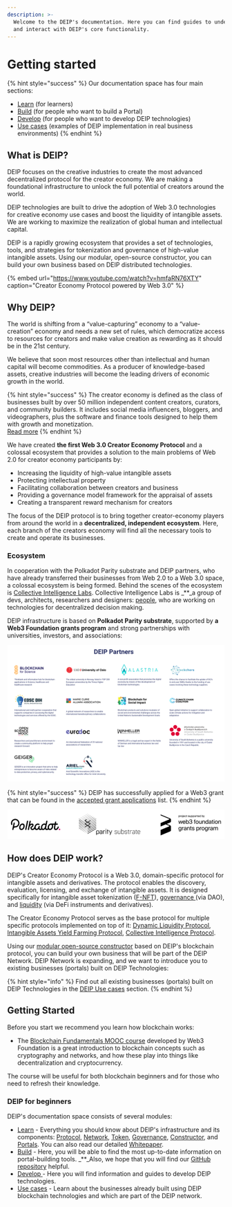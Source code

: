 ```yaml
---
description: >-
  Welcome to the DEIP's documentation. Here you can find guides to understand
  and interact with DEIP's core functionality.
---
```


# Getting started

{% hint style="success" %}
Our documentation space has four main sections:

* [Learn](https://docs.deip.world/learn) \(for learners\)  
* [Build](https://docs.deip.world/build) \(for people who want to build a Portal\)  
* [Develop](develop/development-introduction.md) \(for people who want to develop DEIP technologies\)  
* [Use cases](https://docs.deip.world/deip-network) \(examples of DEIP implementation in real business environments\)
{% endhint %}

## What is DEIP?

DEIP focuses on the creative industries to create the most advanced decentralized protocol for the creator economy. We are making a foundational infrastructure to unlock the full potential of creators around the world.

DEIP technologies are built to drive the adoption of Web 3.0 technologies for creative economy use cases and boost the liquidity of intangible assets. We are working to maximize the realization of global human and intellectual capital.

DEIP is a rapidly growing ecosystem that provides a set of technologies, tools, and strategies for tokenization and governance of high-value intangible assets. Using our modular, open-source constructor, you can build your own business based on DEIP distributed technologies.

{% embed url="https://www.youtube.com/watch?v=hmfaRN76XTY" caption="Creator Economy Protocol powered by Web 3.0" %}

## Why DEIP?

The world is shifting from a “value-capturing” economy to a “value-creation” economy and needs a new set of rules, which democratize access to resources for creators and make value creation as rewarding as it should be in the 21st century.

We believe that soon most resources other than intellectual and human capital will become commodities. As a producer of knowledge-based assets, creative industries will become the leading drivers of economic growth in the world.

{% hint style="success" %}
The creator economy is defined as the class of businesses built by over 50 million independent content creators, curators, and community builders. It includes social media influencers, bloggers, and videographers, plus the software and finance tools designed to help them with growth and monetization.  
[Read more](https://signalfire.com/blog/creator-economy/)
{% endhint %}

We have created **the first Web 3.0 Creator Economy Protocol** and a colossal ecosystem that provides a solution to the main problems of Web 2.0 for creator economy participants by:

* Increasing the liquidity of high-value intangible assets
* Protecting intellectual property
* Facilitating collaboration between creators and business
* Providing a governance model framework for the appraisal of assets
* Creating a transparent reward mechanism for creators

The focus of the DEIP protocol is to bring together creator-economy players from around the world in a **decentralized, independent ecosystem**. Here, each branch of the creators economy will find all the necessary tools to create and operate its businesses.

### Ecosystem

In cooperation with the Polkadot Parity substrate and DEIP partners, who have already transferred their businesses from Web 2.0 to a Web 3.0 space, a colossal ecosystem is being formed. Behind the scenes of the ecosystem is [Collective Intelligence Labs](https://www.crunchbase.com/organization/collective-intelligence-labs). Collective Intelligence Labs is _\*\*_a group of devs, architects, researchers and designers: [people](https://www.deip.world/team), who are working on technologies for decentralized decision making.

DEIP infrastructure is based on **Polkadot Parity substrate**, supported by **a Web3 Foundation grants program** and strong partnerships with universities, investors, and associations:

![](.gitbook/assets/screenshot_2021-07-05_at_15.33.03.png)

{% hint style="success" %}
DEIP has successfully applied for a Web3 grant that can be found in the [accepted grant applications](https://github.com/w3f/General-Grants-Program/blob/master/grants/accepted_grant_applications.md) list.
{% endhint %}

![](.gitbook/assets/screenshot_1.png)

## How does DEIP work?

DEIP's Creator Economy Protocol is a Web 3.0, domain-specific protocol for intangible assets and derivatives. The protocol enables the discovery, evaluation, licensing, and exchange of intangible assets. It is designed specifically for intangible asset tokenization \([F-NFT](learn/protocol/tokenized-intangible-assets-f-nfts.md)\), [governance ](learn/governance.md)\(via DAO\), and [liquidity](learn/protocol/dynamic-liquidity-protocol.md) \(via DeFi instruments and derivatives\).

The Creator Economy Protocol serves as the base protocol for multiple specific protocols implemented on top of it: [Dynamic Liquidity Protocol](learn/protocol/dynamic-liquidity-protocol.md), [Intangible Assets Yield Farming Protocol](learn/protocol/yield-farming.md), [Collective Intelligence Protocol](learn/protocol/collective-intelligence-protocol/).

Using our [modular open-source constructo](https://app.gitbook.com/@deip-world/s/deip-documentation/~/drafts/-MhJyrMXmkHjOZN58gJx/build/build-introduction)[r](https://app.gitbook.com/@deip-world/s/deip-documentation/~/drafts/-MhJyrMXmkHjOZN58gJx/build/build-introduction) based on DEIP's blockchain protocol, you can build your own business that will be part of the DEIP Network. DEIP Network is expanding, and we want to introduce you to existing businesses \(portals\) built on DEIP Technologies:

{% hint style="info" %}
Find out all existing businesses \(portals\) built on DEIP Technologies in the [DEIP Use cases](https://docs.deip.world/deip-network) section.
{% endhint %}

## Getting Started

Before you start we recommend you learn how blockchain works:

* The [Blockchain Fundamentals MOOC course](https://mooc.web3.foundation/course/blockchain-fundamentals/) developed by Web3 Foundation is a great introduction to blockchain concepts such as cryptography and networks, and how these play into things like decentralization and cryptocurrency. 

Thе course will be useful for both blockchain beginners and for those who need to refresh their knowledge.

### DEIP for beginners

DEIP's documentation space consists of several modules:

* [Learn](https://docs.deip.world/learn) - Everything you should know about DEIP's infrastructure and its components: [Protocol](learn/protocol/), [Network](learn/network.md), [Token](learn/token.md), [Governance](learn/governance.md), [Constructor](learn/constructor.md), and [Portals](learn/portals.md). You can also read our detailed [Whitepaper](https://docsend.com/view/nx375c2v85g2rk6c). 
* [Build](https://docs.deip.world/build) - Here, you will be able to find the most up-to-date information on portal-building tools. _\*\*_Also, we hope that you will find our [GitHub repository](https://github.com/DEIPworld/deip-polkadot) helpful. 
* [Develop ](develop/development-introduction.md)- Here you will find information and guides to develop DEIP technologies. 
* [Use cases](https://deip-world.gitbook.io/deip-prototype/deip-network) - Learn about the businesses already built using DEIP blockchain technologies and which are part of the DEIP network.

